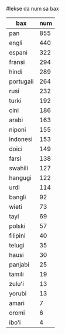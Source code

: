 #lekse da num sa bax

| bax | num |
|-----|-----|
| pan | 855 |
| engli | 440 |
| espani | 322 |
| fransi | 294 |
| hindi | 289 |
| portugali | 264 |
| rusi | 232 |
| turki | 192 |
| cini | 186 |
| arabi | 163 |
| niponi | 155 |
| indonesi | 153 |
| doici | 149 |
| farsi | 138 |
| swahili | 127 |
| hangugi | 122 |
| urdi | 114 |
| bangli | 92 |
| wieti | 73 |
| tayi | 69 |
| polski | 57 |
| filipini | 40 |
| telugi | 35 |
| hausi | 30 |
| panjabi | 25 |
| tamili | 19 |
| zulu'i | 13 |
| yorubi | 13 |
| amari | 7 |
| oromi | 6 |
| ibo'i | 4 |
